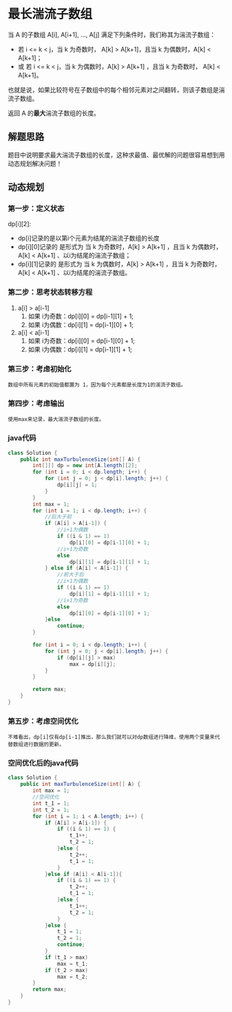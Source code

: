 # 最长湍流子数组
当 A 的子数组 A[i], A[i+1], ..., A[j] 满足下列条件时，我们称其为湍流子数组：

- 若 i <= k < j，当 k 为奇数时， A[k] > A[k+1]，且当 k 为偶数时，A[k] < A[k+1]；
- 或 若 i <= k < j，当 k 为偶数时，A[k] > A[k+1] ，且当 k 为奇数时， A[k] < A[k+1]。  

也就是说，如果比较符号在子数组中的每个相邻元素对之间翻转，则该子数组是湍流子数组。

返回 A 的**最大**湍流子数组的长度。
## 解题思路
题目中说明要求最大湍流子数组的长度，这种求最值、最优解的问题很容易想到用动态规划解决问题！
## 动态规划
### 第一步：定义状态
dp[i][2]:
- dp[i]记录的是以第i个元素为结尾的湍流子数组的长度
- dp[i][0]记录的 是形式为 当 k 为奇数时，A[k] > A[k+1] ，且当 k 为偶数时，A[k] < A[k+1] 、以i为结尾的湍流子数组；
- dp[i][1]记录的 是形式为 当 k 为偶数时，A[k] > A[k+1] ，且当 k 为奇数时，A[k] < A[k+1] 、以i为结尾的湍流子数组。
### 第二步：思考状态转移方程
1. a[i] > a[i-1]
   1. 如果 i为奇数：dp[i][0] = dp[i-1][1] + 1;
   2. 如果 i为偶数：dp[i][1] = dp[i-1][0] + 1;
2. a[i] < a[i-1]
   1. 如果 i为奇数：dp[i][0] = dp[i-1][0] + 1;
   2. 如果 i为偶数：dp[i][1] = dp[i-1][1] + 1;
### 第三步：考虑初始化
    数组中所有元素的初始值都置为 1，因为每个元素都是长度为1的湍流子数组。
### 第四步：考虑输出
    使用max来记录，最大湍流子数组的长度。
### java代码
```java
class Solution {
    public int maxTurbulenceSize(int[] A) {
        int[][] dp = new int[A.length][2];
        for (int i = 0; i < dp.length; i++) {
            for (int j = 0; j < dp[i].length; j++) {
                dp[i][j] = 1;
            }
        }
        int max = 1;
        for (int i = 1; i < dp.length; i++) {
            //后大于前
            if (A[i] > A[i-1]) {
                //i+1为偶数
                if ((i & 1) == 1)
                    dp[i][0] = dp[i-1][0] + 1;
                //i+1为奇数
                else
                    dp[i][1] = dp[i-1][1] + 1;
            } else if (A[i] < A[i-1]) {
                //前大于后
                //i+1为偶数
                if ((i & 1) == 1)
                    dp[i][1] = dp[i-1][1] + 1;
                //i+1为奇数
                else
                    dp[i][0] = dp[i-1][0] + 1;
            }else
                continue;
        }

        for (int i = 0; i < dp.length; i++) {
            for (int j = 0; j < dp[i].length; j++) {
                if (dp[i][j] > max)
                    max = dp[i][j];
            }
        }

        return max;
    }
}
```
### 第五步：考虑空间优化
    不难看出，dp[i]仅有dp[i-1]推出，那么我们就可以对dp数组进行降维，使用两个变量来代替数组进行数据的更新。
### 空间优化后的java代码
```java
class Solution {
    public int maxTurbulenceSize(int[] A) {
        int max = 1;
        //空间优化
        int t_1 = 1;
        int t_2 = 1;
        for (int i = 1; i < A.length; i++) {
            if (A[i] > A[i-1]) {
                if ((i & 1) == 1) {
                    t_1++;
                    t_2 = 1;
                }else {
                    t_2++;
                    t_1 = 1;
                }
            }else if (A[i] < A[i-1]){
                if ((i & 1) == 1) {
                    t_2++;
                    t_1 = 1;
                }else {
                    t_1++;
                    t_2 = 1;
                }
            }else {
                t_1 = 1;
                t_2 = 1;
                continue;
            }
            if (t_1 > max)
                max = t_1;
            if (t_2 > max)
                max = t_2;
        }
        return max;
    }
}
```